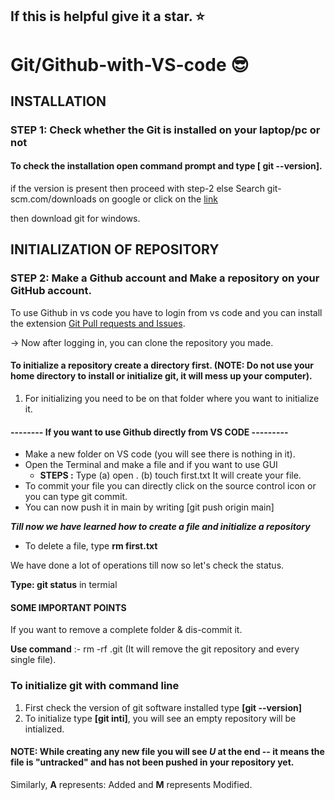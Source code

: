 ## If this is helpful give it a star. :star:

# Git/Github-with-VS-code :sunglasses:

## INSTALLATION
 
### STEP 1: Check whether the Git is installed on your laptop/pc or not

#### To check the installation open command prompt and type [ git --version].

if the version is present 
   then proceed with step-2
else
   Search git-scm.com/downloads on google or click on the [link](https://git-scm.com/downloads)

then download git for windows.

## INITIALIZATION OF REPOSITORY
### STEP 2: Make a Github account and Make a repository on your GitHub account. 
To use Github in vs code you have to login from vs code and you can install the extension [Git Pull requests and Issues](https://marketplace.visualstudio.com/items?itemName=GitHub.vscode-pull-request-github).

-> Now after logging in, you can clone the repository you made.
#### To initialize a repository create a directory first. (NOTE: Do not use your home directory to install or initialize git, it will mess up your computer).

1. For initializing you need to be on that folder where you want to initialize it. 


#### -------- If you want to use Github directly from VS CODE ---------

- Make a new folder on VS code (you will see there is nothing in it).
- Open the Terminal and make a file and if you want to use GUI 
    - **STEPS
:** Type (a) open .  (b) touch first.txt 
It will create your file.
- To commit your file you can directly click on the source control icon or you can type git commit.
- You can now push it in main by writing [git push origin main]

***Till now we have learned how to create a file and initialize a repository***
- To delete a file, type **rm first.txt**

We have done a lot of operations till now so let's check the status.
 
**Type: git status** in termial


#### SOME IMPORTANT POINTS 

If you want to remove a complete folder & dis-commit it. 

**Use command** :- rm -rf .git
(It will remove the git repository and every single file).

### To initialize git with command line
 1. First check the version of git software installed type **[git --version]**
 2. To initialize type **[git inti]**, you will see an empty repository will be intialized.

#### NOTE: While creating any new file you will see *U* at the end -- it means the file is "untracked" and has not been pushed in your repository yet. 

Similarly, **A** represents: Added and **M** represents Modified.
